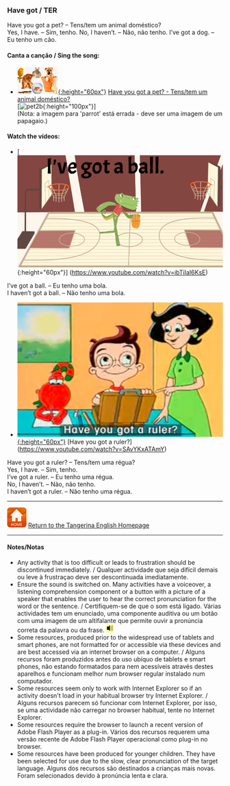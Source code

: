 <head>
<!-- Global site tag (gtag.js) - Google Analytics -->
<script async src="https://www.googletagmanager.com/gtag/js?id=UA-110947112-3"></script>
<script>
  window.dataLayer = window.dataLayer || [];
  function gtag(){dataLayer.push(arguments);}
  gtag('js', new Date());
  gtag('config', 'UA-110947112-3');
</script>
</head>

### Have got / TER

Have you got a pet? – Tens/tem um animal doméstico?  
Yes, I have.  –  Sim, tenho.
No, I haven’t.  – Não, não tenho.
I’ve got a dog. – Eu tenho um cão.  

#### Canta a canção / Sing the song:  
* [![pet2](/images/pet2.PNG){:height="60px"}](https://www.youtube.com/watch?v=6qh_qTOgkhY) [Have you got a pet? - Tens/tem um animal doméstico?](https://www.youtube.com/watch?v=6qh_qTOgkhY)  
[![pet2b](/images/pet2b.PNG){:height="100px"}]  
(Nota: a imagem para 'parrot' está errada - deve ser uma imagem de um papagaio.)  

#### Watch the vídeos:

* [![hvgt1](/images/hvgt1.PNG){:height="60px"}] (https://www.youtube.com/watch?v=ibTiIaI6KsE)

I’ve got a ball. – Eu tenho uma bola.  
I haven’t got a ball. – Não tenho uma bola.  

* [![gae14](/images/gae14.PNG){:height="60px"}](https://www.youtube.com/watch?v=SAvYKxATAmY) [Have you got a ruler?] (https://www.youtube.com/watch?v=SAvYKxATAmY)  

Have you got a ruler? – Tens/tem uma régua?  
Yes, I have. – Sim, tenho.  
I’ve got a ruler. – Eu tenho uma régua.  
No, I haven’t. – Não, não tenho.  
I haven’t got a ruler. – Não tenho uma régua.  


***
[![home](/images/home.PNG)](https://tangerina-pt.github.io/English) [Return to the Tangerina English Homepage](https://tangerina-pt.github.io/English)

***

#### Notes/Notas
* Any activity that is too difficult or leads to frustration should be discontinued immediately. / Qualquer actividade que seja difícil demais ou leve à frustraçao deve ser descontinuada imediatamente.
* Ensure the sound is switched on. Many activities have a voiceover, a listening comprehension component or a button with a picture of a speaker that enables the user to hear the correct pronunciation for the word or the sentence. / Certifiquem-se de que o som está ligado. Várias actividades tem um enunciado, uma componente auditiva ou um botão com uma imagem de um altifalante que permite ouvir a pronúncia correta da palavra ou da frase. ![spkr2](/images/spkr2.PNG)
* Some resources, produced prior to the widespread use of tablets and smart phones, are not formatted for or accessible via these devices and are best accessed via an internet browser on a computer. / Alguns recursos foram produzidos antes do uso ubíquo de tablets e smart phones, não estando formatados para nem acessíveis através destes aparelhos e funcionam melhor num browser regular instalado num computador.
* Some resources seem only to work with Internet Explorer so if an activity doesn't load in your habitual browser try Internet Explorer. / Alguns recursos parecem só funcionar com Internet Explorer, por isso, se uma actividade não carregar no browser habitual, tente no Internet Explorer.
* Some resources require the browser to launch a recent version of Adobe Flash Player as a plug-in. Vários dos recursos requerem uma versão recente de Adobe Flash Player operacional como plug-in no browser.
* Some resources have been produced for younger children. They have been selected for use due to the slow, clear pronunciation of the target language. Alguns dos recursos são destinados a crianças mais novas. Foram selecionados devido à pronúncia lenta e clara.
